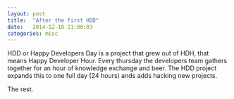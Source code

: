 ```yaml
---
layout: post
title:  "After the first HDD"
date:   2014-12-18 21:00:03
categories: misc
---
```

HDD or Happy Developers Day is a project that grew out of HDH, that means Happy Developer Hour. Every thursday the developers team gathers together for an hour of knowledge exchange and beer. The HDD project expands this to one full day (24 hours) ands adds hacking new projects.
<!--break-->
The rest.